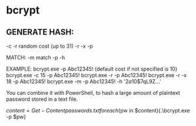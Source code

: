 # bcrypt

## GENERATE HASH:
-c <cost>
-r random cost (up to 31)
-r -x <max random cost>
-p <password to hash>

MATCH: 
-m match
-p <password to match>
-h <hash to match>
 
EXAMPLE:
bcrypt.exe -p Abc12345! (default cost if not specified is 10)
bcrypt.exe -c 15 -p Abc12345!
bcrypt.exe -r -p Abc12345!
bcrypt.exe -r -x 18 -p Abc12345!
bcrypt.exe -m -p Abc12345! -h '$2a$10$7qL9Z...'

You can combine it with PowerShell, to hash a large amount of plaintext password stored in a text file.

$content = Get-Content passwords.txt
foreach($pw in $content){.\bcrypt.exe -p $pw}
